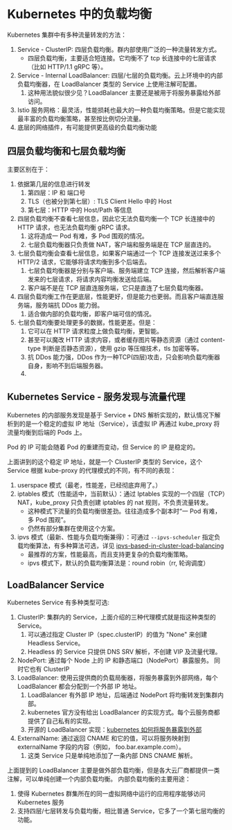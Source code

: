 # Kubernetes 中的负载均衡

Kubernetes 集群中有多种流量转发的方法：

1. Service - ClusterIP: 四层负载均衡。群内部使用广泛的一种流量转发方式。
   - 四层负载均衡，主要适合短连接。它均衡不了 tcp 长连接中的七层请求（比如 HTTP/1.1 gRPC 等）。
2. Service - Internal LoadBalancer: 四层/七层的负载均衡。云上环境中的内部负载均衡器，在 LoadBalancer 类型的 Service 上使用注解可配置。
   1. 这种用法貌似很少见？LoadBalancer 主要还是被用于将服务暴露给外部访问。
3. Istio 服务网格：最灵活，性能损耗也最大的一种负载均衡策略。但是它能实现最丰富的负载均衡策略，甚至按比例切分流量。
4. 底层的网络插件，有可能提供更高级的负载均衡功能


## 四层负载均衡和七层负载均衡

主要区别在于：

1. 依据第几层的信息进行转发
   1. 第四层：IP 和 端口号
   2. TLS（也被分到第七层）: TLS Client Hello 中的 Host
   3. 第七层：HTTP 中的 Host/Path 等信息
2. 四层负载均衡不查看七层信息，因此它无法负载均衡一个 TCP 长连接中的 HTTP 请求，也无法负载均衡 gRPC 请求。
   1. 这将造成一 Pod 有难，多 Pod 围观的情况。
   2. 七层负载均衡器只负责做 NAT，客户端和服务端是在 TCP 层直连的。
3. 七层负载均衡会查看七层信息，如果客户端通过一个 TCP 连接发送过来多个 HTTP/2 请求，它能够将请求均衡到多个后端去。
   1. 七层负载均衡器是分别与客户端、服务端建立 TCP 连接，然后解析客户端发来的七层请求，将请求内容均衡发送给后端。
   1. 客户端不是在 TCP 层直连服务端，它只是直连了七层负载均衡器。
4. 四层负载均衡工作在更底层，性能更好，但是能力也更弱。而且客户端直连服务端，服务端抗 DDos 能力弱。
   1. 适合做内部的负载均衡，即客户端可信的情况。
5. 七层负载均衡要处理更多的数据，性能更差。但是：
   1. 它可以在 HTTP 请求粒度上做负载均衡，更智能。
   2. 甚至可以魔改 HTTP 请求内容，或者缓存图片等静态资源（通过 content-type 判断是否静态资源），使用 gzip 等压缩技术，tls 加密等等。
   3. 抗 DDos 能力强，DDos 作为一种TCP(四层)攻击，只会影响负载均衡器自身，影响不到后端服务器。
   4. 

## Kubernetes Service - 服务发现与流量代理

Kubernetes 的内部服务发现是基于 Service + DNS 解析实现的，默认情况下解析到的是一个稳定的虚拟 IP 地址（Service），该虚拟 IP 再通过 kube_proxy 将流量均衡到后端的 Pods 上。

Pod 的 IP 可能会随着 Pod 的重建而变动，但 Service 的 IP 是稳定的。

上面讲到的这个稳定 IP 地址，就是一个 ClusterIP 类型的 Service，这个 Service 根据 kube-proxy 的代理模式的不同，有不同的表现：

1. userspace 模式（最老，性能差，已经彻底弃用了。）
1. iptables  模式（性能适中，当前默认）：通过 Iptables 实现的一个四层（TCP）NAT，kube_proxy 只负责创建 iptables 的 nat 规则，不负责流量转发。
    - 这种模式下流量的负载均衡很差劲。往往造成多个副本时“一 Pod 有难，多 Pod 围观”。
    - 仍然有部分集群在使用这个方案。
1. ipvs 模式（最新、性能与负载均衡兼得）：可通过 `--ipvs-scheduler` 指定负载均衡算法，有多种算法可选，详见 [ipvs-based-in-cluster-load-balancing](https://kubernetes.io/blog/2018/07/09/ipvs-based-in-cluster-load-balancing-deep-dive/)
    - 最推荐的方案，性能最高，而且支持更复杂的负载均衡策略。
    - ipvs 模式下，默认的负载均衡算法是：round robin（rr, 轮询调度）


## LoadBalancer Service

Kubernetes Service 有多种类型可选:

1. ClusterIP: 集群内的 Service，上面介绍的三种代理模式就是指这种类型的 Service。 
   1. 可以通过指定 Cluster IP（spec.clusterIP）的值为 "None" 来创建 Headless Service。
   2. Headless 的 Service 只提供 DNS SRV 解析，不创建 VIP 及流量代理。
2. NodePort: 通过每个 Node 上的 IP 和静态端口（NodePort）暴露服务。 同时它也有 ClusterIP
3. LoadBalancer: 使用云提供商的负载局衡器，将服务暴露到外部网络，每个 LoadBalancer 都会分配到一个外部 IP 地址。
   1. LoadBalancer 有外部 IP 地址，后端通过 NodePort 将均衡转发到集群内部。
   2. kubernetes 官方没有给出 LoadBalancer 的实现方式。每个云服务商都提供了自己私有的实现。
   3. 开源的 LoadBalancer 实现：[kubernetes 如何将服务暴露到外部](./kubernetes%20如何将服务暴露到外部.md)
4. ExternalName: 通过返回 CNAME 和它的值，可以将服务映射到 externalName 字段的内容（例如， foo.bar.example.com）。 
   1. 这类 Service 只是单纯地添加了一条内部 DNS CNAME 解析。

上面提到的 LoadBalancer 主要是做外部负载均衡，但是各大云厂商都提供一类注解，可以单纯创建一个内部负载均衡。
内部负载均衡的主要用途：

   1. 使得 Kubernetes 群集所在的同一虚拟网络中运行的应用程序能够访问 Kubernetes 服务
   2. 支持四层/七层转发与负载均衡，相比普通 Service，它多了一个第七层均衡的功能。
